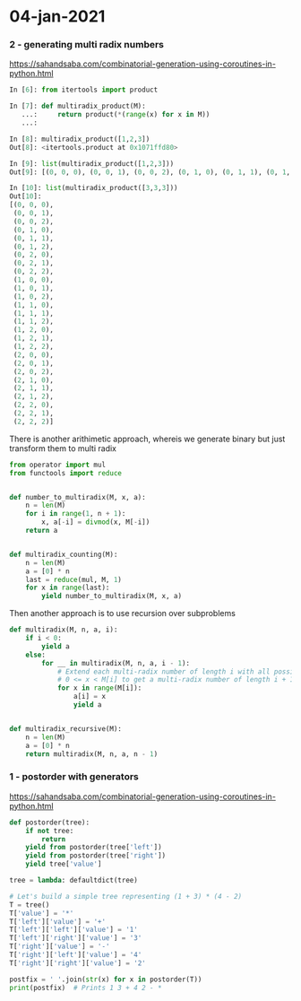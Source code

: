 # 04-jan-2021

### 2 - generating multi radix numbers

https://sahandsaba.com/combinatorial-generation-using-coroutines-in-python.html

```python
In [6]: from itertools import product

In [7]: def multiradix_product(M):
   ...:     return product(*(range(x) for x in M))
   ...:

In [8]: multiradix_product([1,2,3])
Out[8]: <itertools.product at 0x1071ffd80>

In [9]: list(multiradix_product([1,2,3]))
Out[9]: [(0, 0, 0), (0, 0, 1), (0, 0, 2), (0, 1, 0), (0, 1, 1), (0, 1, 2)]

In [10]: list(multiradix_product([3,3,3]))
Out[10]:
[(0, 0, 0),
 (0, 0, 1),
 (0, 0, 2),
 (0, 1, 0),
 (0, 1, 1),
 (0, 1, 2),
 (0, 2, 0),
 (0, 2, 1),
 (0, 2, 2),
 (1, 0, 0),
 (1, 0, 1),
 (1, 0, 2),
 (1, 1, 0),
 (1, 1, 1),
 (1, 1, 2),
 (1, 2, 0),
 (1, 2, 1),
 (1, 2, 2),
 (2, 0, 0),
 (2, 0, 1),
 (2, 0, 2),
 (2, 1, 0),
 (2, 1, 1),
 (2, 1, 2),
 (2, 2, 0),
 (2, 2, 1),
 (2, 2, 2)]

```

There is another arithimetic approach, whereis we generate binary but just transform them to multi radix

```python
from operator import mul
from functools import reduce


def number_to_multiradix(M, x, a):
    n = len(M)
    for i in range(1, n + 1):
        x, a[-i] = divmod(x, M[-i])
    return a


def multiradix_counting(M):
    n = len(M)
    a = [0] * n
    last = reduce(mul, M, 1)
    for x in range(last):
        yield number_to_multiradix(M, x, a)
```

Then another approach is to use recursion over subproblems

```python
def multiradix(M, n, a, i):
    if i < 0:
        yield a
    else:
        for __ in multiradix(M, n, a, i - 1):
            # Extend each multi-radix number of length i with all possible
            # 0 <= x < M[i] to get a multi-radix number of length i + 1.
            for x in range(M[i]):
                a[i] = x
                yield a


def multiradix_recursive(M):
    n = len(M)
    a = [0] * n
    return multiradix(M, n, a, n - 1)
```

### 1 - postorder with generators

https://sahandsaba.com/combinatorial-generation-using-coroutines-in-python.html

```python
def postorder(tree):
    if not tree:
        return
    yield from postorder(tree['left'])
    yield from postorder(tree['right'])
    yield tree['value']

tree = lambda: defaultdict(tree)

# Let's build a simple tree representing (1 + 3) * (4 - 2)
T = tree()
T['value'] = '*'
T['left']['value'] = '+'
T['left']['left']['value'] = '1'
T['left']['right']['value'] = '3'
T['right']['value'] = '-'
T['right']['left']['value'] = '4'
T['right']['right']['value'] = '2'

postfix = ' '.join(str(x) for x in postorder(T))
print(postfix)  # Prints 1 3 + 4 2 - *
```
